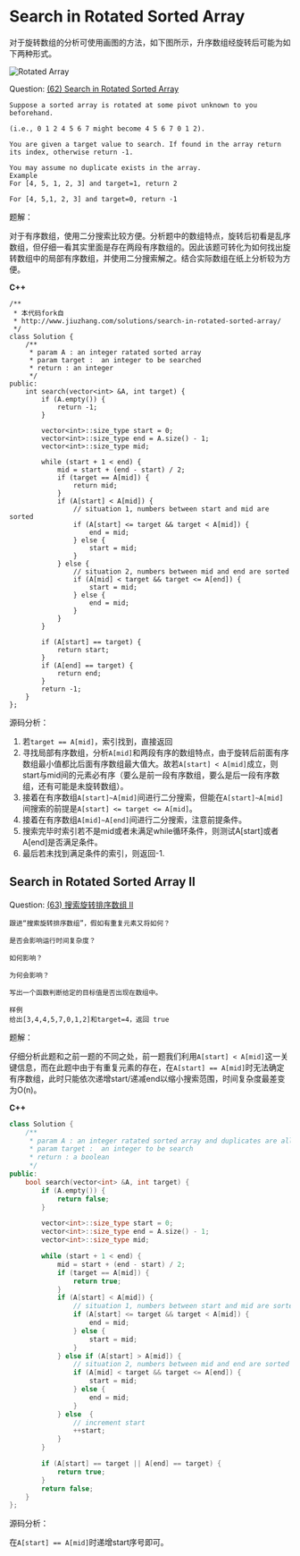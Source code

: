 # Search in Rotated Sorted Array

对于旋转数组的分析可使用画图的方法，如下图所示，升序数组经旋转后可能为如下两种形式。

![Rotated Array](../figure/rotated_array.png)

Question: [(62) Search in Rotated Sorted Array](http://www.lintcode.com/en/problem/search-in-rotated-sorted-array/)

```
Suppose a sorted array is rotated at some pivot unknown to you beforehand.

(i.e., 0 1 2 4 5 6 7 might become 4 5 6 7 0 1 2).

You are given a target value to search. If found in the array return its index, otherwise return -1.

You may assume no duplicate exists in the array.
Example
For [4, 5, 1, 2, 3] and target=1, return 2

For [4, 5,1, 2, 3] and target=0, return -1
```

题解：

对于有序数组，使用二分搜索比较方便。分析题中的数组特点，旋转后初看是乱序数组，但仔细一看其实里面是存在两段有序数组的。因此该题可转化为如何找出旋转数组中的局部有序数组，并使用二分搜索解之。结合实际数组在纸上分析较为方便。

**C++**

```
/**
 * 本代码fork自
 * http://www.jiuzhang.com/solutions/search-in-rotated-sorted-array/
 */
class Solution {
    /**
     * param A : an integer ratated sorted array
     * param target :  an integer to be searched
     * return : an integer
     */
public:
    int search(vector<int> &A, int target) {
        if (A.empty()) {
            return -1;
        }

        vector<int>::size_type start = 0;
        vector<int>::size_type end = A.size() - 1;
        vector<int>::size_type mid;

        while (start + 1 < end) {
            mid = start + (end - start) / 2;
            if (target == A[mid]) {
                return mid;
            }
            if (A[start] < A[mid]) {
                // situation 1, numbers between start and mid are sorted
                if (A[start] <= target && target < A[mid]) {
                    end = mid;
                } else {
                    start = mid;
                }
            } else {
                // situation 2, numbers between mid and end are sorted
                if (A[mid] < target && target <= A[end]) {
                    start = mid;
                } else {
                    end = mid;
                }
            }
        }

        if (A[start] == target) {
            return start;
        }
        if (A[end] == target) {
            return end;
        }
        return -1;
    }
};
```

源码分析：

1. 若`target == A[mid]`，索引找到，直接返回
2. 寻找局部有序数组，分析`A[mid]`和两段有序的数组特点，由于旋转后前面有序数组最小值都比后面有序数组最大值大。故若`A[start] < A[mid]`成立，则start与mid间的元素必有序（要么是前一段有序数组，要么是后一段有序数组，还有可能是未旋转数组）。
3. 接着在有序数组`A[start]~A[mid]`间进行二分搜索，但能在`A[start]~A[mid]`间搜索的前提是`A[start] <= target <= A[mid]`。
4. 接着在有序数组`A[mid]~A[end]`间进行二分搜索，注意前提条件。
5. 搜索完毕时索引若不是mid或者未满足while循环条件，则测试A[start]或者A[end]是否满足条件。
6. 最后若未找到满足条件的索引，则返回-1.

## Search in Rotated Sorted Array II

Question: [(63) 搜索旋转排序数组 II](http://www.lintcode.com/zh-cn/problem/search-in-rotated-sorted-array-ii/)

```
跟进“搜索旋转排序数组”，假如有重复元素又将如何？

是否会影响运行时间复杂度？

如何影响？

为何会影响？

写出一个函数判断给定的目标值是否出现在数组中。

样例
给出[3,4,4,5,7,0,1,2]和target=4，返回 true
```

题解：

仔细分析此题和之前一题的不同之处，前一题我们利用`A[start] < A[mid]`这一关键信息，而在此题中由于有重复元素的存在，在`A[start] == A[mid]`时无法确定有序数组，此时只能依次递增start/递减end以缩小搜索范围，时间复杂度最差变为O(n)。

**C++**

```c++
class Solution {
    /**
     * param A : an integer ratated sorted array and duplicates are allowed
     * param target :  an integer to be search
     * return : a boolean
     */
public:
    bool search(vector<int> &A, int target) {
        if (A.empty()) {
            return false;
        }

        vector<int>::size_type start = 0;
        vector<int>::size_type end = A.size() - 1;
        vector<int>::size_type mid;

        while (start + 1 < end) {
            mid = start + (end - start) / 2;
            if (target == A[mid]) {
                return true;
            }
            if (A[start] < A[mid]) {
                // situation 1, numbers between start and mid are sorted
                if (A[start] <= target && target < A[mid]) {
                    end = mid;
                } else {
                    start = mid;
                }
            } else if (A[start] > A[mid]) {
                // situation 2, numbers between mid and end are sorted
                if (A[mid] < target && target <= A[end]) {
                    start = mid;
                } else {
                    end = mid;
                }
            } else  {
                // increment start
                ++start;
            }
        }

        if (A[start] == target || A[end] == target) {
            return true;
        }
        return false;
    }
};
```

源码分析：

在`A[start] == A[mid]`时递增start序号即可。
